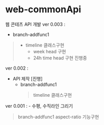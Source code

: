 # web-commonApi

웹 콘테츠 API 개발
ver 0.003 :
- branch-addfunc1
> * timeline 클래스구현<br/>
>    * week head 구현<br/>
>    * 24h time head 구현 진행중<br/>
     
ver 0.002 :
*  API 제작 [진행]
    - branch-addfunc1
      > timeline 클래스구현

ver 0.001 : - 수평, 수직라인 그리기

> branch-addfunc1
> aspect-ratio 기능구현
